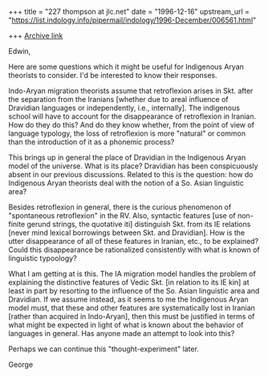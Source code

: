 +++
title = "227 thompson at jlc.net"
date = "1996-12-16"
upstream_url = "https://list.indology.info/pipermail/indology/1996-December/006561.html"

+++
[Archive link](https://list.indology.info/pipermail/indology/1996-December/006561.html)

Edwin,

Here are some questions which it might be useful for Indigenous Aryan
theorists to consider.  I'd be interested to know their responses.

Indo-Aryan migration theorists assume that retroflexion arises in Skt.
after the separation from the Iranians [whether due to areal influence of
Dravidian languages or independently, i.e., internally].  The indigenous
school will have to account for the disappearance of retroflexion in
Iranian. How do they do this?  And do they know whether, from the point of
view of language typology, the loss of retroflexion is more "natural" or
common than the introduction of it as a phonemic process?

This brings up in general the place of Dravidian in the Indigenous Aryan
model of the universe. What is its place?  Dravidian has been conspicuously
absent in our previous discussions.  Related to this is the question: how
do Indigenous Aryan theorists deal with the notion of a So. Asian
linguistic area?

Besides retroflexion in general, there is the curious phenomenon of
"spontaneous retroflexion" in the RV.  Also, syntactic features [use of
non-finite gerund strings, the quotative iti] distinguish Skt. from its IE
relations [never mind lexical borrowings between Skt. and Dravidian].  How
is the utter disappearance of all of these features in Iranian, etc., to be
explained?  Could this disappearance be rationalized consistently with what
is known of linguistic typoology?

What I am getting at is this.  The IA migration model handles the problem
of explaining the distinctive features of Vedic Skt. [in relation to its IE
kin] at least in part by resorting to the influence of the So. Asian
linguistic area and Dravidian.  If we assume instead, as it seems to me the
Indigenous Aryan model must, that these and other features are
systematically lost in Iranian [rather than acquired in Indo-Aryan], then
this must be justified in terms of what might be expected in light of what
is known about the behavior of languages in general. Has anyone made an
attempt to look into this?

Perhaps we can continue this "thought-experiment" later.

George







